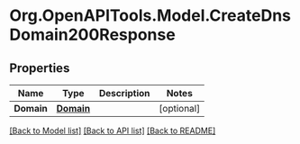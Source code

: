 # Org.OpenAPITools.Model.CreateDnsDomain200Response

## Properties

Name | Type | Description | Notes
------------ | ------------- | ------------- | -------------
**Domain** | [**Domain**](Domain.md) |  | [optional] 

[[Back to Model list]](../README.md#documentation-for-models) [[Back to API list]](../README.md#documentation-for-api-endpoints) [[Back to README]](../README.md)

